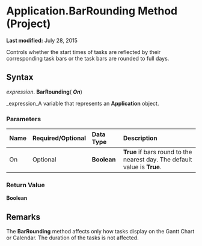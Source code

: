 
# Application.BarRounding Method (Project)

 **Last modified:** July 28, 2015

Controls whether the start times of tasks are reflected by their corresponding task bars or the task bars are rounded to full days.

## Syntax

 _expression_. **BarRounding**( **_On_**)

 _expression_A variable that represents an  **Application** object.


### Parameters



|**Name**|**Required/Optional**|**Data Type**|**Description**|
|:-----|:-----|:-----|:-----|
|On|Optional| **Boolean**| **True** if bars round to the nearest day. The default value is **True**.|

### Return Value

 **Boolean**


## Remarks

The  **BarRounding** method affects only how tasks display on the Gantt Chart or Calendar. The duration of the tasks is not affected.

